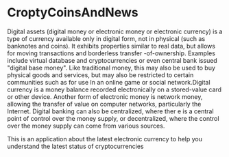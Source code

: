 # CroptyCoinsAndNews
Digital assets (digital money or electronic money or electronic currency) is a type of currency available only in digital form, not in physical (such as banknotes and coins). It exhibits properties similar to real data, but allows for moving transactions and borderless transfer -of-ownership. Examples include virtual database and cryptocurrencies or even central bank issued "digital base money". Like traditional money, this may also be used to buy physical goods and services, but may also be restricted to certain communities such as for use In an online game or social network.Digital currency is a money balance recorded electronically on a stored-value card or other device. Another form of electronic money is network money, allowing the transfer of value on computer networks, particularly the Internet. Digital banking can also be centralized, where ther e is a central point of control over the money supply, or decentralized, where the control over the money supply can come from various sources.

This is an application about the latest electronic currency to help you understand the latest status of cryptocurrencies
